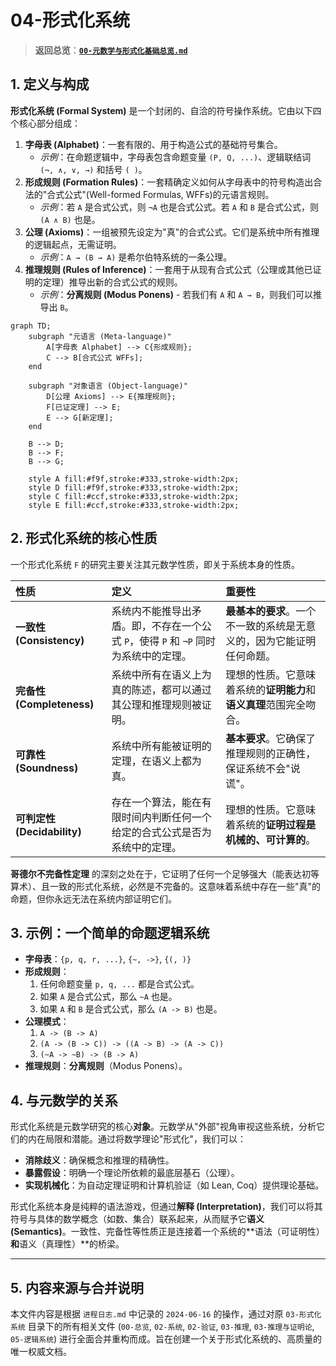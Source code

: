 # 04-形式化系统

> **返回总览**：[**`00-元数学与形式化基础总览.md`**](./00-元数学与形式化基础总览.md)

## 1. 定义与构成

**形式化系统 (Formal System)** 是一个封闭的、自洽的符号操作系统。它由以下四个核心部分组成：

1. **字母表 (Alphabet)**：一套有限的、用于构造公式的基础符号集合。
    * *示例*：在命题逻辑中，字母表包含命题变量 `(P, Q, ...)`、逻辑联结词 `(¬, ∧, ∨, →)` 和括号 `( )`。
2. **形成规则 (Formation Rules)**：一套精确定义如何从字母表中的符号构造出合法的"合式公式"(Well-formed Formulas, WFFs)的元语言规则。
    * *示例*：若 `A` 是合式公式，则 `¬A` 也是合式公式。若 `A` 和 `B` 是合式公式，则 `(A ∧ B)` 也是。
3. **公理 (Axioms)**：一组被预先设定为"真"的合式公式。它们是系统中所有推理的逻辑起点，无需证明。
    * *示例*：`A → (B → A)` 是希尔伯特系统的一条公理。
4. **推理规则 (Rules of Inference)**：一套用于从现有合式公式（公理或其他已证明的定理）推导出新的合式公式的规则。
    * *示例*：**分离规则 (Modus Ponens)** - 若我们有 `A` 和 `A → B`，则我们可以推导出 `B`。

```mermaid
graph TD;
    subgraph "元语言 (Meta-language)"
        A[字母表 Alphabet] --> C{形成规则};
        C --> B[合式公式 WFFs];
    end

    subgraph "对象语言 (Object-language)"
        D[公理 Axioms] --> E{推理规则};
        F[已证定理] --> E;
        E --> G[新定理];
    end

    B --> D;
    B --> F;
    B --> G;

    style A fill:#f9f,stroke:#333,stroke-width:2px;
    style D fill:#f9f,stroke:#333,stroke-width:2px;
    style C fill:#ccf,stroke:#333,stroke-width:2px;
    style E fill:#ccf,stroke:#333,stroke-width:2px;
```

## 2. 形式化系统的核心性质

一个形式化系统 `F` 的研究主要关注其元数学性质，即关于系统本身的性质。

| 性质 | 定义 | 重要性 |
| :--- | :--- | :--- |
| **一致性 (Consistency)** | 系统内不能推导出矛盾。即，不存在一个公式 `P`，使得 `P` 和 `¬P` 同时为系统中的定理。 | **最基本的要求**。一个不一致的系统是无意义的，因为它能证明任何命题。 |
| **完备性 (Completeness)** | 系统中所有在语义上为真的陈述，都可以通过其公理和推理规则被证明。 | 理想的性质。它意味着系统的**证明能力**和**语义真理**范围完全吻合。 |
| **可靠性 (Soundness)** | 系统中所有能被证明的定理，在语义上都为真。 | **基本要求**。它确保了推理规则的正确性，保证系统不会"说谎"。 |
| **可判定性 (Decidability)** | 存在一个算法，能在有限时间内判断任何一个给定的合式公式是否为系统中的定理。 | 理想的性质。它意味着系统的**证明过程是机械的、可计算的**。 |

**哥德尔不完备性定理** 的深刻之处在于，它证明了任何一个足够强大（能表达初等算术）、且一致的形式化系统，必然是不完备的。这意味着系统中存在一些"真"的命题，但你永远无法在系统内部证明它们。

## 3. 示例：一个简单的命题逻辑系统

* **字母表**：`{p, q, r, ...}`, `{~, ->}`, `{(, )}`
* **形成规则**：
  1. 任何命题变量 `p, q, ...` 都是合式公式。
  2. 如果 `A` 是合式公式，那么 `~A` 也是。
  3. 如果 `A` 和 `B` 是合式公式，那么 `(A -> B)` 也是。
* **公理模式**：
  1. `A -> (B -> A)`
  2. `(A -> (B -> C)) -> ((A -> B) -> (A -> C))`
  3. `(~A -> ~B) -> (B -> A)`
* **推理规则**：**分离规则**（Modus Ponens）。

## 4. 与元数学的关系

形式化系统是元数学研究的核心**对象**。元数学从"外部"视角审视这些系统，分析它们的内在局限和潜能。通过将数学理论"形式化"，我们可以：

* **消除歧义**：确保概念和推理的精确性。
* **暴露假设**：明确一个理论所依赖的最底层基石（公理）。
* **实现机械化**：为自动定理证明和计算机验证（如 Lean, Coq）提供理论基础。

形式化系统本身是纯粹的语法游戏，但通过**解释 (Interpretation)**，我们可以将其符号与具体的数学概念（如数、集合）联系起来，从而赋予它**语义 (Semantics)**。一致性、完备性等性质正是连接着一个系统的**语法（可证明性）**和**语义（真理性）**的桥梁。

---

## 5. 内容来源与合并说明

本文件内容是根据 `进程日志.md` 中记录的 `2024-06-16` 的操作，通过对原 `03-形式化系统` 目录下的所有相关文件 (`00-总览`, `02-系统`, `02-验证`, `03-推理`, `03-推理与证明论`, `05-逻辑系统`) 进行全面合并重构而成。旨在创建一个关于形式化系统的、高质量的唯一权威文档。
